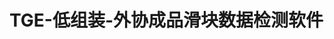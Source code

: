 <!--
 * @Author      : Mr.bin
 * @Date        : 2024-11-04 11:24:18
 * @LastEditTime: 2024-12-20 15:16:47
 * @Description : 002-slide-detection
-->

# TGE-低组装-外协成品滑块数据检测软件
